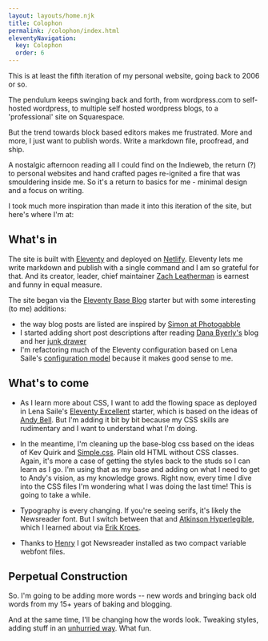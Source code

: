 ```yaml
---
layout: layouts/home.njk
title: Colophon
permalink: /colophon/index.html
eleventyNavigation:
  key: Colophon
  order: 6
---
```


This is at least the fifth iteration of my personal website, going back to 2006 or so.  

The pendulum keeps swinging back and forth, from wordpress.com to self-hosted wordpress, to multiple self hosted wordpress blogs, to a 'professional' site on Squarespace.  

But the trend towards block based editors makes me frustrated.  More and more, I just want to publish words.  Write a markdown file, proofread, and ship. 

A nostalgic afternoon reading all I could find on the Indieweb, the return (?) to personal websites and hand crafted pages re-ignited a fire that was smouldering inside me.  So it's a return to basics for me - minimal design and a focus on writing.

I took much more inspiration than made it into this iteration of the site, but here's where I'm at:


## What's in

The site is built with [Eleventy](https://11ty.dev) and deployed on [Netlify](https://netlify.com).   Eleventy lets me write markdown and publish with a single command and I am so grateful for that.  And its creator, leader, chief maintainer [Zach Leatherman](https://www.zachleat.com/) is earnest and funny in equal measure.

The site began via the [Eleventy Base Blog](https://eleventy-base-blog.netlify.app/) starter but with some interesting (to me) additions:

- the way blog posts are listed are inspired by [Simon at Photogabble](https://photogabble.co.uk)
- I started adding short post descriptions after reading [Dana Byerly's](https://danabyerly.com/) blog and her [junk drawer](https://danabyerly-junkdrawer.website/)
- I'm refactoring much of the Eleventy configuration based on Lena Saile's [configuration model](https://www.youtube.com/watch?v=nlaN-mifrWk) because it makes good sense to me.  

## What's to come

- As I learn more about CSS, I want to add the flowing space as deployed in Lena Saile's [Eleventy Excellent](https://eleventy-excellent.netlify.app/) starter, which is based on the ideas of [Andy Bell](https://buildexcellentwebsit.es/). But I'm adding it bit by bit because my CSS skills are rudimentary and I want to understand what I'm doing.

- In the meantime, I'm cleaning up the base-blog css based on the ideas of Kev Quirk and [Simple.css](https://simplecss.org).  Plain old HTML without CSS classes.  Again, it's more a case of getting the styles back to the studs so I can learn as I go.  I'm using that as my base and adding on what I need to get to Andy's vision, as my knowledge grows.  Right now, every time I dive into the CSS files I'm wondering what I was doing the last time!  This is going to take a while.

- Typography is every changing.  If you're seeing serifs, it's likely the Newsreader font.  But I switch between that and [Atkinson Hyperlegible](https://fonts.google.com/specimen/Atkinson+Hyperlegible), which I learned about via [Erik Kroes](https://www.erikkroes.nl/).  

- Thanks to [Henry](https://henry.codes/writing/how-to-convert-variable-ttf-font-files-to-woff2/) I got Newsreader installed as two compact variable webfont files.

## Perpetual Construction

So.  I'm going to be adding more words -- new words and bringing back old words from my 15+ years of baking and blogging.  

And at the same time, I'll be changing how the words look.  Tweaking styles, adding stuff in an [unhurried way](https://bnijenhuis.nl/notes/unhurried-development/).  What fun.



